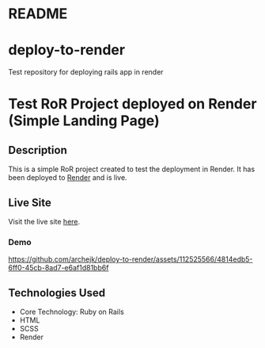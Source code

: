 # README

# deploy-to-render
Test repository for deploying rails app in render

# Test RoR Project deployed on Render (Simple Landing Page)

## Description

This is a simple RoR project created to test the deployment in Render. It has been deployed to [Render](https://render.com/) and is live.

## Live Site

Visit the live site [here](https://mysite-ma4v.onrender.com/).

### Demo

https://github.com/archejk/deploy-to-render/assets/112525566/4814edb5-6ff0-45cb-8ad7-e6af1d81bb6f

## Technologies Used

- Core Technology: Ruby on Rails
- HTML
- SCSS
- Render
